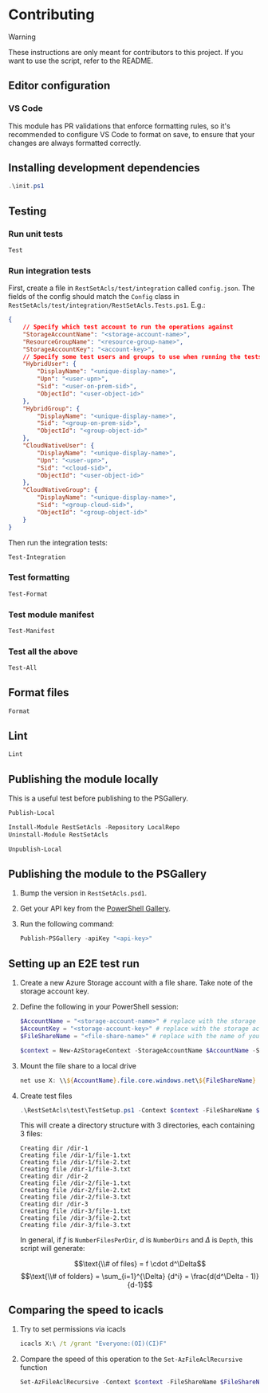 # Contributing

> [!WARNING]
> These instructions are only meant for contributors to this project.
> If you want to use the script, refer to the README.

## Editor configuration

### VS Code

This module has PR validations that enforce formatting rules, so it's recommended to configure VS Code to format on save, to ensure that your changes are always formatted correctly.

## Installing development dependencies

```powershell
.\init.ps1
```

## Testing

### Run unit tests

```powershell
Test
```

### Run integration tests

First, create a file in `RestSetAcls/test/integration` called `config.json`. The fields of the config should match the `Config` class in `RestSetAcls/test/integration/RestSetAcls.Tests.ps1`. E.g.:

```json
{
    // Specify which test account to run the operations against
    "StorageAccountName": "<storage-account-name>",
    "ResourceGroupName": "<resource-group-name>",
    "StorageAccountKey": "<account-key>",
    // Specify some test users and groups to use when running the tests
    "HybridUser": {
        "DisplayName": "<unique-display-name>",
        "Upn": "<user-upn>",
        "Sid": "<user-on-prem-sid>",
        "ObjectId": "<user-object-id>"
    },
    "HybridGroup": {
        "DisplayName": "<unique-display-name>",
        "Sid": "<group-on-prem-sid>",
        "ObjectId": "<group-object-id>"
    },
    "CloudNativeUser": {
        "DisplayName": "<unique-display-name>",
        "Upn": "<user-upn>",
        "Sid": "<cloud-sid>",
        "ObjectId": "<user-object-id>"
    },
    "CloudNativeGroup": {
        "DisplayName": "<unique-display-name>",
        "Sid": "<group-cloud-sid>",
        "ObjectId": "<group-object-id>"
    }
}
```

Then run the integration tests:

```powershell
Test-Integration
```

### Test formatting

```powershell
Test-Format
```

### Test module manifest

```powershell
Test-Manifest
```

### Test all the above

```powershell
Test-All
```

## Format files

```powershell
Format
```

## Lint

```powershell
Lint
```

## Publishing the module locally

This is a useful test before publishing to the PSGallery.

```powershell
Publish-Local

Install-Module RestSetAcls -Repository LocalRepo
Uninstall-Module RestSetAcls

Unpublish-Local
```

## Publishing the module to the PSGallery

1. Bump the version in `RestSetAcls.psd1`.
1. Get your API key from the [PowerShell Gallery](https://www.powershellgallery.com/account/apikeys).
1. Run the following command:

    ```powershell
    Publish-PSGallery -apiKey "<api-key>"
    ```

## Setting up an E2E test run

1. Create a new Azure Storage account with a file share. Take note of the storage account key.
1. Define the following in your PowerShell session:

    ```powershell
    $AccountName = "<storage-account-name>" # replace with the storage account name
    $AccountKey = "<storage-account-key>" # replace with the storage account key
    $FileShareName = "<file-share-name>" # replace with the name of your file share

    $context = New-AzStorageContext -StorageAccountName $AccountName -StorageAccountKey $AccountKey
    ```

1. Mount the file share to a local drive

    ```powershell
    net use X: \\${AccountName}.file.core.windows.net\${FileShareName} /u:${AccountName} $AccountKey
    ```

1. Create test files

    ```powershell
    .\RestSetAcls\test\TestSetup.ps1 -Context $context -FileShareName $FileShareName -NumberDirs 3 -NumberFilesPerDir 3 -Depth 1
    ```

    This will create a directory structure with 3 directories, each containing 3 files:

    ```plaintext
    Creating dir /dir-1
    Creating file /dir-1/file-1.txt
    Creating file /dir-1/file-2.txt
    Creating file /dir-1/file-3.txt
    Creating dir /dir-2
    Creating file /dir-2/file-1.txt
    Creating file /dir-2/file-2.txt
    Creating file /dir-2/file-3.txt
    Creating dir /dir-3
    Creating file /dir-3/file-1.txt
    Creating file /dir-3/file-2.txt
    Creating file /dir-3/file-3.txt
    ```

    In general, if $f$ is `NumberFilesPerDir`, $d$ is `NumberDirs` and $\Delta$ is `Depth`, this script will generate:
    
    $$\text{\\# of files} = f \cdot d^\Delta$$
    $$\text{\\# of folders} = \sum_{i=1}^{\Delta} {d^i} = \frac{d(d^\Delta - 1)}{d-1}$$

## Comparing the speed to icacls

1. Try to set permissions via icacls

    ```cmd
    icacls X:\ /t /grant "Everyone:(OI)(CI)F"
    ```

1. Compare the speed of this operation to the `Set-AzFileAclRecursive` function

    ```powershell
    Set-AzFileAclRecursive -Context $context -FileShareName $FileShareName -FilePath "/" -SddlPermission $sddl
    ```
